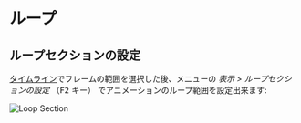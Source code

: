 # ループ

## ループセクションの設定

[タイムライン](timeline.md)でフレームの範囲を選択した後、メニューの *表示 > ループセクションの設定* （<kbd>F2</kbd> キー） でアニメーションのループ範囲を設定出来ます:

![Loop Section](loop/loop-section.gif)
